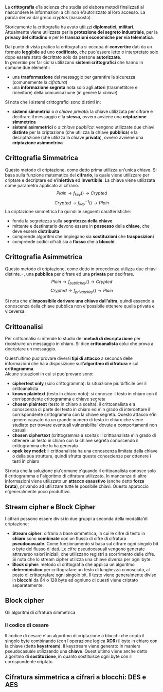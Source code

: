 La **crittografia** e'la scienza che studia ed elabora metodi finalizzati al nascondere le informazioni a chi non e'autorizzato al loro accesso. La parola deriva dal greco *cryptos* (nascosto).

Storicamente la crittografia ha avuto utilizzi **diplomatici**, **militari**. Attualmente viene utilizzata per la **protezione del segreto industriale**, per la **privacy del cittadino** e per le **transazioni economiche per via telematica**.

Dal punto di vista pratico la crittografia si occupa di **convertire** dati da un formato **leggibile** ad uno **codificato**, che puo'essere letto o interpretato solo dopo essere stato decrittato solo da persone **autorizzate**.  
In *generale* per far cio'si utilizzano **sistemi crittografici** che hanno in comune due elementi:
- una **trasformazione** del messaggio per garantire la sicurezza (comunemente la  *cifratura*)
- una **informazione segreta** nota solo agli **attori** (trasmettitore e ricevitore) della comunicazione (in genere la *chiave*)

Si nota che i sistemi crittografici sono distinti in:
- **sistemi simmetrici** o *a chiave privata*: la chiave utilizzata per cifrare e decifrare il messaggio e'la **stessa**, ovvero avviene una **criptazione simmetrica**
- **sistemi asimmetrici** o *a chiave pubblica*: vengono utilizzate due chiavi **distinte** per la criptazione (che utilizza la chiave **pubblica**) e la decriptazione (che utilizza la chiave **privata**), ovvero avviene una **criptazione asimmetrica**

## Crittografia Simmetrica
Questo metodo di criptazione, come detto prima utilizza un'unica chiave. Si basa sulla funzione matematica del **cifrario**, la quale viene utilizzare per criptare e decriptare ed e'**iniettiva** ed **invertibile**. La chiave viene utilizzata come parametro applicato al cifrario.
$$
	Plain \rightarrow f_{key}() \rightarrow Crypted
$$
$$
Crypted \rightarrow f^{-1}_{key}() \rightarrow Plain
$$
La criptazione simmetrica ha quindi le seguenti caratteristiche:
- fonda la segretezza sulla **segretezza della chiave**
- mittente e destinatario devono essere in **possesso** della **chiave**, che deve essere **distribuita**
- comprende algoritmi che impiegano sia **sostituzioni** che **trasposizioni**
- comprende codici cifrati sia a **flusso** che a **blocchi**

## Crittografia Asimmetrica
Questo metodo di criptazione, come detto in precedenza utilizza due chiavi distinte.=, una **pubblica** per cifrare ed una **privata** per decifrare.
$$
Plain \rightarrow f_{publicKey}() \rightarrow Crypted
$$
$$
Crypted \rightarrow f_{privateKey}() \rightarrow Plain 
$$

Si nota che e'**impossibile derivare una chiave dall'altra**, quindi essendo a conoscenza della chiave pubblica non e'possibile ottenere quella privata e viceversa.

## Crittoanalisi
Per crittoanalisi si intende lo studio dei **metodi di decriptazione** per ricostruire un messaggio in chiaro. Si dice **crittoanalista** colui che prova a decriptare un messaggio.

Quest'ultimo puo'provare diversi **tipi di attacco** a seconda delle informazioni che ha a disposizione sull'**algoritmo di cifratura** e sul **crittogramma**.  
Alcune situazioni in cui si puo'provare sono:
- **ciphertext only** (solo crittogramma): la situazione piu'difficile per il crittoanalista
- **known plaintext** (testo in chiaro noto): si conosce il testo in chiaro con il corrispondente crittogramma e chiave segreta
- **chosen plaintext** (testo in chiaro a scelta): il crittoanalista e'a conoscenza di parte del testo in chiaro ed e'in grado di intercettare il corrispondente crittogramma con la chiave segreta. Questo attacco e'in genere causato da un grande numero di testo in chiaro che viene studiato per trovare eventuali vulnerabilita' dovute a comportamenti non casuali.
- **chosen ciphertext** (crittogramma a scelta): il crittoanalista e'in grado di ottenere un testo in chiaro con la chiave segreta conoscendo il crittogramma che lo ha generato
- **opek key model**: il crittoanalista ha una conoscenza limitata della chiave o della sua struttura, quindi sfrutta queste conoscienze per ottenere i testi in chiaro

Si nota che la soluzione piu'comune e'quando il crittoanalista conosce solo il crittogramma e l'algoritmo di cifratura utilizzato. In mancanza di altre informazioni viene utilizzato un **attacco esaustivo** (anche detto **forza bruta**), privando ad utilizzare tutte le possibile chiavi. Questo approccio e'generalmente poco produttivo.

## Stream cipher e Block Cipher
I cifrari possono essere divisi in due gruppi a seconda della modalita'di criptazione:
- **Stream cipher**: cifrario a base simmetrica, in cui le cifre di testo in **chiaro** sono **combinate** con un flusso di cifre di cifratura **pseudocasuale**. Come funzionamento si basa sul cifrare ogni singolo bit o byte del flusso di dati. Le cifre pseudocasuali vengono generate attraverso valori iniziali, che utilizzano registri a scorrimento delle cifre. Si nota che lo stream cipher utilizza una chiave diversa per ogni byte. 
- **Block cipher**: metodo di crittografia che applica un algoritmo **deterministico** per crittografare un testo di lunghezza conosciuta, al posto di crittografare ogni singolo bit. Il testo viene generalmente diviso in **blocchi** da 64 o 128 byte ed ogniuno di questi viene criptato separatamente.

## Block cipher
Gli algoritmi di cifratura simmetrica 

### Il codice di cesare
Il codice di cesare e'un algoritmo di criptazione a blocchi che cripta il singolo byte combinando (con l'operazione logica **XOR**) il byte in chiaro con la chiave (detta **keystream**). Il keystream viene generato in maniera pseudocasuale utilizzando una **chiave**. Quest'ultimo viene anche detto algoritmo di **sostituzione**, in quanto sostituisce ogni byte con il corrispondente criptato.

## Cifratura simmetrica a cifrari a blocchi: DES e AES
